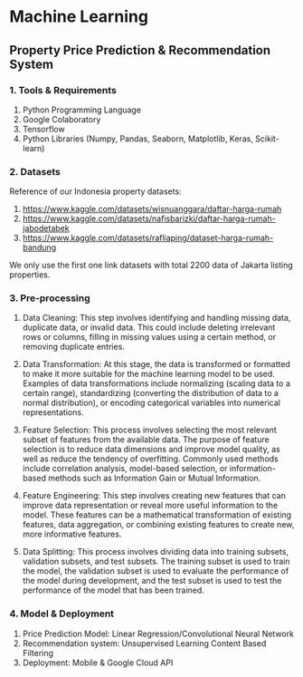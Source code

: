 # Machine Learning
## Property Price Prediction & Recommendation System 
### 1. Tools & Requirements
1. Python Programming Language
2. Google Colaboratory
3. Tensorflow
4. Python Libraries (Numpy, Pandas, Seaborn, Matplotlib, Keras, Scikit-learn)
### 2. Datasets
Reference of our Indonesia property datasets:
1. https://www.kaggle.com/datasets/wisnuanggara/daftar-harga-rumah
2. https://www.kaggle.com/datasets/nafisbarizki/daftar-harga-rumah-jabodetabek
3. https://www.kaggle.com/datasets/rafliaping/dataset-harga-rumah-bandung

We only use the first one link datasets with total 2200 data of Jakarta listing properties.

### 3. Pre-processing

1. Data Cleaning: This step involves identifying and handling missing data, duplicate data, or invalid data. This could include deleting irrelevant rows or columns, filling in missing values using a certain method, or removing duplicate entries.

2. Data Transformation: At this stage, the data is transformed or formatted to make it more suitable for the machine learning model to be used. Examples of data transformations include normalizing (scaling data to a certain range), standardizing (converting the distribution of data to a normal distribution), or encoding categorical variables into numerical representations.

3. Feature Selection: This process involves selecting the most relevant subset of features from the available data. The purpose of feature selection is to reduce data dimensions and improve model quality, as well as reduce the tendency of overfitting. Commonly used methods include correlation analysis, model-based selection, or information-based methods such as Information Gain or Mutual Information.

4. Feature Engineering: This step involves creating new features that can improve data representation or reveal more useful information to the model. These features can be a mathematical transformation of existing features, data aggregation, or combining existing features to create new, more informative features.

5. Data Splitting: This process involves dividing data into training subsets, validation subsets, and test subsets. The training subset is used to train the model, the validation subset is used to evaluate the performance of the model during development, and the test subset is used to test the performance of the model that has been trained.

### 4. Model & Deployment
1. Price Prediction Model: Linear Regression/Convolutional Neural Network  
2. Recommendation system: Unsupervised Learning Content Based Filtering
3. Deployment: Mobile & Google Cloud API
